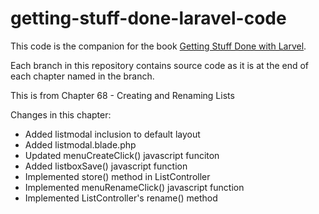 getting-stuff-done-laravel-code
===============================

This code is the companion for the book [Getting Stuff Done with Larvel](https://leanpub.com/gettingstuffdonelaravel).

Each branch in this repository contains source code as it is at the end of each chapter named in the branch.

This is from Chapter 68 - Creating and Renaming Lists

Changes in this chapter:

* Added listmodal inclusion to default layout
* Added listmodal.blade.php
* Updated menuCreateClick() javascript funciton
* Added listboxSave() javascript function
* Implemented store() method in ListController
* Implemented menuRenameClick() javascript function
* Implemented ListController's rename() method